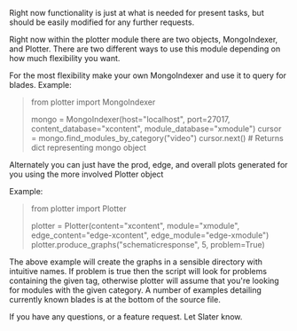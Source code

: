 Right now functionality is just at what is needed for present tasks, but should be easily modified for any further requests.

Right now within the plotter module there are two objects, MongoIndexer, and Plotter.
There are two different ways to use this module depending on how much flexibility you want.

For the most flexibility make your own MongoIndexer and use it to query for blades.
Example:

> from plotter import MongoIndexer
>
> mongo = MongoIndexer(host="localhost", port=27017, content_database="xcontent", module_database="xmodule")
> cursor = mongo.find_modules_by_category("video")
> cursor.next() # Returns dict representing mongo object

Alternately you can just have the prod, edge, and overall plots generated for you using the more involved Plotter object

Example:

> from plotter import Plotter
>
> plotter = Plotter(content="xcontent", module="xmodule",
                 edge_content="edge-xcontent", edge_module="edge-xmodule")
> plotter.produce_graphs("schematicresponse", 5, problem=True) 

The above example will create the graphs in a sensible directory with intuitive names. If problem is true then the script will look for problems containing the given tag, otherwise plotter will assume that you're looking for modules with the given category. A number of examples detailing currently known blades is at the bottom of the source file.

If you have any questions, or a feature request. Let Slater know.
